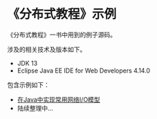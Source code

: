 # 《分布式教程》示例

《分布式教程》一书中用到的例子源码。


涉及的相关技术及版本如下。

* JDK 13
* Eclipse Java EE IDE for Web Developers 4.14.0

包含示例如下：

* [在Java中实现常用网络I/O模型](samples/java-io-mode)
* 陆续整理中...
